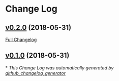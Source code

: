 # Change Log

## [v0.2.0](https://github.com/CellDynamics/jcuRandomWalk/tree/v0.2.0) (2018-05-31)
[Full Changelog](https://github.com/CellDynamics/jcuRandomWalk/compare/v0.1.0...v0.2.0)

## [v0.1.0](https://github.com/CellDynamics/jcuRandomWalk/tree/v0.1.0) (2018-05-31)


\* *This Change Log was automatically generated by [github_changelog_generator](https://github.com/skywinder/Github-Changelog-Generator)*